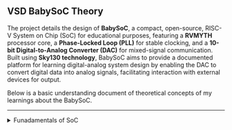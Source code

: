 ## VSD BabySoC Theory


The project details the design of **BabySoC**, a compact, open-source, RISC-V System on Chip (SoC) for educational purposes, featuring a **RVMYTH** processor core, a **Phase-Locked Loop (PLL)** for stable clocking, and a **10-bit Digital-to-Analog Converter (DAC)** for mixed-signal communication. Built using **Sky130 technology**, BabySoC aims to provide a documented platform for learning digital-analog system design by enabling the DAC to convert digital data into analog signals, facilitating interaction with external devices for output.

Below is a basic understanding document of theoretical concepts of my learnings about the BabySoC.

---
<details>
   <summary> Funadamentals of SoC </summary>
### 📖 Theory – Fundamentals of SoC

A **System on a Chip (SoC)** is a **single integrated circuit (IC)** that combines multiple electronic components, such as processors, memory, input/output ports, and various functional units like GPUs and modems, into one compact chip. SoCs are foundational to modern electronics, notably in smartphones, tablets, and laptops, because their high integration:  

- Reduces device size 📏  
- Decreases power consumption ⚡  
- Optimizes performance by shortening signal paths 🚀  
- Offers significant cost benefits 💰  

### 🛠 What SoC Includes

1. **Central Processing Unit (CPU):**  
   The "brain" of the SoC, responsible for executing instructions and managing tasks for the overall system 🧠

2. **Memory:**  
   Includes on-chip RAM **(Random Access Memory)** for temporary data storage and ROM **(Read-Only Memory)** for permanent system instructions and firmware 💾

3. **Input/Output (I/O) Interfaces:**  
   Allows the SoC to communicate with other devices and components, such as USB, SPI, and I2C 🔌

4. **Power Management Units:**  
   Circuits designed to manage and optimize the power consumption of the entire system, crucial for battery-powered devices 🔋

5. **Digital Signal Processor (DSP):**  
   Optimized for signal processing tasks, such as data collection, processing, and decoding images 🎵📷

6. **Connectivity Modules:**  
   Integrated components for wireless communication, such as Wi-Fi and Bluetooth 🌐

---

### ✨ Benefits of SoCs

1. **Miniaturization:** Enables smaller and more portable electronic devices 📱  
2. **Performance:** Reduced distances between components on a single chip improve signal integrity and speed ⚡  
3. **Power Efficiency:** Highly integrated designs often lead to lower overall power consumption 🔋  
4. **Cost-Effectiveness:** Mass production of a single complex chip can be more economical than manufacturing and assembling many separate chips 💰  
5. **Customization:** SoCs can be tailored with specific components to meet the unique requirements of different electronic systems 🎯  

---

### 🌍 Where You Can Find SoCs

SoCs are used in a vast array of devices:  

1. **Mobile Devices:** Smartphones and tablets heavily rely on SoCs for their compact design and diverse functionality 📱  
2. **Computers:** Used in laptops and desktops to integrate essential components 💻  
3. **Automotive Systems:** Improving processing power and connectivity in modern vehicles 🚗  
4. **Wearable Devices:** Essential for integrating powerful computing into small, wearable form factors ⌚  
5. **Medical Devices:** Enhancing processing capabilities in patient monitoring and diagnostic equipment 🏥  

---

### 🔹 Examples of Popular SoCs

1. **Apple A-series:** The processor at the core of iPhones, such as the A15 Bionic or A16 Bionic 🍏  
2. **Apple M-series:** Powerful SoCs found in modern MacBooks and iPads, like the M1 or M2 💻  
3. **Qualcomm Snapdragon:** Prevalent in many Android phones and gaming devices 🐉  
4. **Samsung Exynos:** Samsung's proprietary SoC, found in some Galaxy phones and other devices 📱  
5. **MediaTek:** Another major SoC manufacturer, with chips integrated into a variety of consumer electronic devices 🎛

</details>
